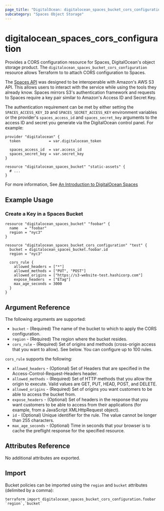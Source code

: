 ```yaml
---
page_title: "DigitalOcean: digitalocean_spaces_bucket_cors_configuration"
subcategory: "Spaces Object Storage"
---
```


# digitalocean\_spaces\_cors_configuration

Provides a CORS configuration resource for Spaces, DigitalOcean's object storage product.
The `digitalocean_spaces_bucket_cors_configuration` resource allows Terraform to to attach CORS configuration to Spaces.

The [Spaces API](https://docs.digitalocean.com/reference/api/spaces-api/) was
designed to be interoperable with Amazon's AWS S3 API. This allows users to
interact with the service while using the tools they already know. Spaces
mirrors S3's authentication framework and requests to Spaces require a key pair
similar to Amazon's Access ID and Secret Key.

The authentication requirement can be met by either setting the
`SPACES_ACCESS_KEY_ID` and `SPACES_SECRET_ACCESS_KEY` environment variables or
the provider's `spaces_access_id` and `spaces_secret_key` arguments to the
access ID and secret you generate via the DigitalOcean control panel. For
example:

```
provider "digitalocean" {
  token             = var.digitalocean_token

  spaces_access_id  = var.access_id
  spaces_secret_key = var.secret_key
}

resource "digitalocean_spaces_bucket" "static-assets" {
  # ...
}
```

For more information, See [An Introduction to DigitalOcean Spaces](https://www.digitalocean.com/community/tutorials/an-introduction-to-digitalocean-spaces)

## Example Usage

### Create a Key in a Spaces Bucket

```hcl
resource "digitalocean_spaces_bucket" "foobar" {
  name   = "foobar"
  region = "nyc3"
}

resource "digitalocean_spaces_bucket_cors_configuration" "test" {
  bucket = digitalocean_spaces_bucket.foobar.id
  region = "nyc3"

  cors_rule {
    allowed_headers = ["*"]
    allowed_methods = ["PUT", "POST"]
    allowed_origins = ["https://s3-website-test.hashicorp.com"]
    expose_headers  = ["ETag"]
    max_age_seconds = 3000
  }
}
```

## Argument Reference

The following arguments are supported:

* `bucket` - (Required) The name of the bucket to which to apply the CORS configuration.
* `region` - (Required) The region where the bucket resides.
* `cors_rule` - (Required) Set of origins and methods (cross-origin access that you want to allow). See below. You can configure up to 100 rules.

`cors_rule` supports the following:

* `allowed_headers` - (Optional) Set of Headers that are specified in the Access-Control-Request-Headers header.
* `allowed_methods` - (Required) Set of HTTP methods that you allow the origin to execute. Valid values are GET, PUT, HEAD, POST, and DELETE.
* `allowed_origins` - (Required) Set of origins you want customers to be able to access the bucket from.
* `expose_headers` - (Optional) Set of headers in the response that you want customers to be able to access from their applications (for example, from a JavaScript XMLHttpRequest object).
* `id` - (Optional) Unique identifier for the rule. The value cannot be longer than 255 characters.
* `max_age_seconds` - (Optional) Time in seconds that your browser is to cache the preflight response for the specified resource.

## Attributes Reference

No additional attributes are exported.

## Import

Bucket policies can be imported using the `region` and `bucket` attributes (delimited by a comma):

```
terraform import digitalocean_spaces_bucket_cors_configuration.foobar `region`,`bucket`
```

